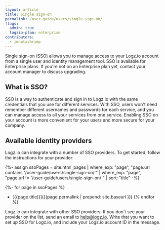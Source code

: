 ```yaml
---
layout: article
title: Single sign-on
permalink: /user-guide/users/single-sign-on/
flags:
  admin: true
  logzio-plan: enterprise
contributors:
  - imnotashrimp
---
```


Single sign-on (SSO) allows you to manage access to your Logz.io account from a single user and identity management tool.
SSO is available for Enterprise plans.
If you're not on an Enterprise plan yet, contact your account manager to discuss upgrading.

## What is SSO?

SSO is a way to authenticate and sign in to Logz.io with the same credentials that you use for different services.
With SSO, users won't need remember different usernames and passwords for each service, and you can manage access to all your services from one service.
Enabling SSO on your account is more convenient for your users and more secure for your company.

## Available identity providers

Logz.io can integrate with a number of SSO providers. To get started, follow the instructions for your provider:

{%- assign ssoPages = site.html_pages |
  where_exp: "page", "page.url contains '/user-guide/users/single-sign-on/'" |
  where_exp: "page", "page.url != '/user-guide/users/single-sign-on/'" |
  sort: "title" -%}

{%- for page in ssoPages %}
* [{{page.title}}]({{page.permalink | prepend: site.baseurl }})
{% endfor %}

Logz.io can integrate with other SSO providers. If you don't see your provider on the list, send an email to [help@logz.io](mailto:help@logz.io).
Write that you want to set up SSO for Logz.io, and include your Logz.io account ID in the message.